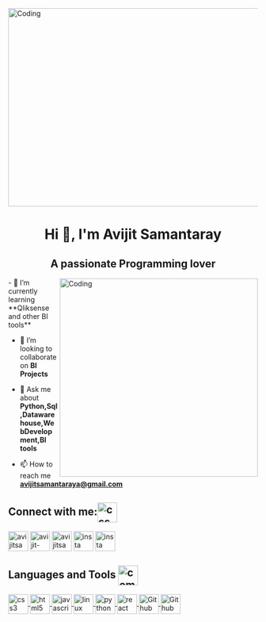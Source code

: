 
<img align="center" alt="Coding" width="4000" height="400" src="https://github.com/avijitsamantaray/avijitsamantaray/assets/63417798/d5d2186f-9cd3-484e-a579-8e9604c3949b">
<h1 align="center">Hi 👋, I'm Avijit Samantaray</h1>
<h2 align="center">A passionate Programming lover</h3>







<img align="right" alt="Coding" width="400" src="https://github.com/avijitsamantaray/avijitsamantaray/assets/63417798/f0680794-7bdf-4bee-a9f9-69b216a4b818">
- 🌱 I’m currently learning **Qliksense and other BI tools**

- 👯 I’m looking to collaborate on **BI Projects**

- 💬 Ask me about **Python,Sql,Datawarehouse,WebDevelopment,BI tools**

- 📫 How to reach me **avijitsamantaraya@gmail.com**


<h2 align="left">Connect with me:<img src="https://github.com/avijitsamantaray/avijitsamantaray/assets/63417798/15eac0d8-d9fc-4e3c-8432-eb1478c7a5e8" alt="css3" width="40" height="40"align="center" /></h3>

<a href="https://twitter.com/avijitsamantary" target="blank"><img align="center" src="https://cdn.cdnlogo.com/logos/t/96/twitter-icon.svg" alt="avijitsamantary" height="40" width="40" /></a>
<a href="https://linkedin.com/in/avijit-samantaray" target="blank"><img align="center" src="https://upload.wikimedia.org/wikipedia/commons/thumb/8/81/LinkedIn_icon.svg/2048px-LinkedIn_icon.svg.png" alt="avijit-samantaray" height="40" width="40" /></a>
<a href="https://www.youtube.com/channel/UCcaoJCzL4269RLHOkkmy7vw" target="blank"><img align="center" src="https://www.svgrepo.com/show/13671/youtube.svg" alt="avijitsamantaray8420" height="40" width="40" /></a>
[<img align="center" alt="insta" width="40px" src="https://github-production-user-asset-6210df.s3.amazonaws.com/63417798/239685490-8277f51c-a99c-46a9-a556-72e46cd30d27.png" />](https://www.instagram.com/avijit_samantaray/?igshid=MzNlNGNkZWQ4Mg%3D%3D)
[<img align="center" alt="insta" width="40px" src="https://github-production-user-asset-6210df.s3.amazonaws.com/63417798/239699626-46997d16-084c-43cf-9346-f012b94a83aa.png" />](https://avijitsamantaray.github.io/Avijit_porfolio/)










 <h2 align="left">Languages and Tools <img src="https://github.com/avijitsamantaray/avijitsamantaray/assets/63417798/e8c42451-473d-4359-b3b9-8079f348986a" alt="computer" width="40" height="40"align="center" /></h2>

<a href="https://developer.mozilla.org/en-US/docs/Web/CSS" target="blank" ><img align="center" src="https://user-images.githubusercontent.com/63417798/239682848-09b2ab78-7686-4057-8886-00fd0f2da276.png" alt="css3" width="40" height="40"/> </a> 
<a href="https://developer.mozilla.org/en-US/docs/Web/html" target="blank" ><img align="center" src="https://github-production-user-asset-6210df.s3.amazonaws.com/63417798/239682934-cb04ad02-72d8-4ccc-9251-4d1e8db4ba65.png" alt="html5" width="40" height="40"/> </a> 
<a href="https://developer.mozilla.org/en-US/docs/Web/JavaScript" target="blank" ><img align="center" src="https://github-production-user-asset-6210df.s3.amazonaws.com/63417798/239682953-49e3c773-0328-42fa-bd2c-521c5f6587c9.png" alt="javascript" width="40" height="40"/> </a> 
<a href="https://www.linux.org/" target="blank"><img align="center" src="https://github-production-user-asset-6210df.s3.amazonaws.com/63417798/239683088-9618d8d4-34b4-4f07-85bc-e11dcd54eeec.png" alt="linux" width="40" height="40"/> </a> 
<a href="https://www.python.org/" target="blank" ><img align="center" src="https://github-production-user-asset-6210df.s3.amazonaws.com/63417798/239683143-90be51e4-1c48-4fa7-a6f1-60a170b82443.png" alt="python" width="40" height="40"/> </a> 
<a href="https://reactjs.org/" target="blank" ><img align="center" src="https://github-production-user-asset-6210df.s3.amazonaws.com/63417798/239683161-fa745a43-3a9b-4261-95f4-cddc1f907350.png" alt="react" width="40" height="40"/> </a>
<a href="https://github.com/" target="blank" ><img align="center" src="https://github-production-user-asset-6210df.s3.amazonaws.com/63417798/239684438-fee059c0-1e9d-4da5-8464-890ba7b5dde7.png" alt="Github" width="40" height="40"/> </a>
<a href="https://code.visualstudio.com/" target="blank"><img align="center" src="https://github-production-user-asset-6210df.s3.amazonaws.com/63417798/239684810-9ffddd85-6217-401b-98bc-0a7278630db1.png" alt="Github" width="40" height="40"/> </a>


